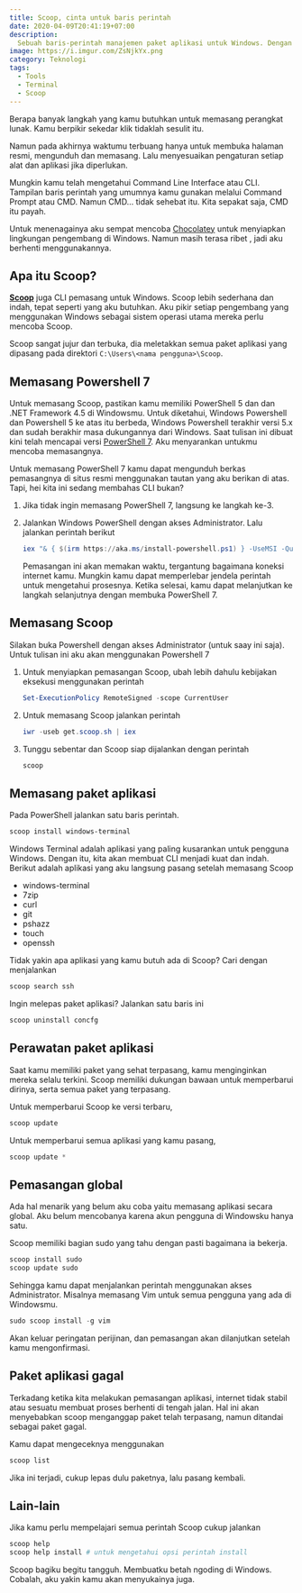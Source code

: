 ```yaml
---
title: Scoop, cinta untuk baris perintah
date: 2020-04-09T20:41:19+07:00
description:
  Sebuah baris-perintah manajemen paket aplikasi untuk Windows. Dengan segala kesederhanaan, keindahan dan kekuatan yang dimiliki. Para pengembang yang menggunakan Windows setidaknya harus mencoba mengenalnya. 
image: https://i.imgur.com/ZsNjkYx.png
category: Teknologi
tags:
  - Tools
  - Terminal
  - Scoop
---
```


Berapa banyak langkah yang kamu butuhkan untuk memasang perangkat lunak. Kamu berpikir sekedar klik tidaklah sesulit itu.

Namun pada akhirnya waktumu terbuang hanya untuk membuka halaman resmi, mengunduh dan memasang. Lalu menyesuaikan pengaturan setiap alat dan aplikasi jika diperlukan.

Mungkin kamu telah mengetahui Command Line Interface atau CLI. Tampilan baris perintah yang umumnya kamu gunakan melalui Command Prompt atau CMD.
Namun CMD... tidak sehebat itu. Kita sepakat saja, CMD itu payah.

Untuk menenagainya aku sempat mencoba [Chocolatey](https://chocolatey.org/) untuk menyiapkan lingkungan pengembang di Windows. Namun masih terasa ribet , jadi aku berhenti menggunakannya.

## Apa itu Scoop?

[**Scoop**](https://scoop.sh/) juga CLI pemasang untuk Windows. Scoop lebih sederhana dan indah, tepat seperti yang aku butuhkan. Aku pikir setiap pengembang yang menggunakan Windows sebagai sistem operasi utama mereka perlu mencoba Scoop.

Scoop sangat jujur dan terbuka, dia meletakkan semua paket aplikasi yang dipasang pada direktori `C:\Users\<nama pengguna>\Scoop`.

## Memasang Powershell 7

Untuk memasang Scoop, pastikan kamu memiliki PowerShell 5 dan dan .NET Framework 4.5 di Windowsmu. Untuk diketahui, Windows Powershell dan Powershell 5 ke atas itu berbeda, Windows Powershell terakhir versi 5.x dan sudah berakhir masa dukungannya dari Windows. Saat tulisan ini dibuat kini telah mencapai versi [PowerShell 7](https://aka.ms/powershell). Aku menyarankan untukmu mencoba memasangnya.

Untuk memasang PowerShell 7 kamu dapat mengunduh berkas pemasangnya di situs resmi menggunakan tautan yang aku berikan di atas. Tapi, hei kita ini sedang membahas CLI bukan?

1. Jika tidak ingin memasang PowerShell 7, langsung ke langkah ke-3.
1. Jalankan Windows PowerShell dengan akses Administrator. Lalu jalankan perintah berikut
    
    ```powershell
    iex "& { $(irm https://aka.ms/install-powershell.ps1) } -UseMSI -Quiet"
    ```
   
   Pemasangan ini akan memakan waktu, tergantung bagaimana koneksi internet kamu. Mungkin kamu dapat memperlebar jendela perintah untuk mengetahui prosesnya. Ketika selesai, kamu dapat melanjutkan ke langkah selanjutnya dengan membuka PowerShell 7.
   
## Memasang Scoop

Silakan buka Powershell dengan akses Administrator (untuk saay ini saja). Untuk tulisan ini aku akan menggunakan Powershell 7
   
1. Untuk menyiapkan pemasangan Scoop, ubah lebih dahulu kebijakan eksekusi menggunakan perintah

    ```powershell
    Set-ExecutionPolicy RemoteSigned -scope CurrentUser
    ```

1. Untuk memasang Scoop jalankan perintah

    ```powershell
    iwr -useb get.scoop.sh | iex
    ```
   
1. Tunggu sebentar dan Scoop siap dijalankan dengan perintah
    
    ```powershell
    scoop
    ```

## Memasang paket aplikasi

Pada PowerShell jalankan satu baris perintah.

```powershell
scoop install windows-terminal
```

Windows Terminal adalah aplikasi yang paling kusarankan untuk pengguna Windows. Dengan itu, kita akan membuat CLI menjadi kuat dan indah. Berikut adalah aplikasi yang aku langsung pasang setelah memasang Scoop

- windows-terminal
- 7zip
- curl
- git
- pshazz
- touch
- openssh

Tidak yakin apa aplikasi yang kamu butuh ada di Scoop? Cari dengan menjalankan

```powershell
scoop search ssh
```

Ingin melepas paket aplikasi? Jalankan satu baris ini

```powershell
scoop uninstall concfg
```

## Perawatan paket aplikasi

Saat kamu memiliki paket yang sehat terpasang, kamu menginginkan mereka selalu terkini. Scoop memiliki dukungan bawaan untuk memperbarui dirinya, serta semua paket yang terpasang.

Untuk memperbarui Scoop ke versi terbaru,

```powershell
scoop update
```

Untuk memperbarui semua aplikasi yang kamu pasang,

```powershell
scoop update *
```

## Pemasangan global

Ada hal menarik yang belum aku coba yaitu memasang aplikasi secara global. Aku belum mencobanya karena akun pengguna di Windowsku hanya satu.

Scoop memiliki bagian sudo yang tahu dengan pasti bagaimana ia bekerja.

```powershell
scoop install sudo
scoop update sudo
```

Sehingga kamu dapat menjalankan perintah menggunakan akses Administrator. Misalnya memasang Vim untuk semua pengguna yang ada di Windowsmu.

```powershell
sudo scoop install -g vim
```

Akan keluar peringatan perijinan, dan pemasangan akan dilanjutkan setelah kamu mengonfirmasi.

## Paket aplikasi gagal

Terkadang ketika kita melakukan pemasangan aplikasi, internet tidak stabil atau sesuatu membuat proses berhenti di tengah jalan. Hal ini akan menyebabkan scoop menganggap paket telah terpasang, namun ditandai sebagai paket gagal.

Kamu dapat mengeceknya menggunakan
```powershell
scoop list
``` 

Jika ini terjadi, cukup lepas dulu paketnya, lalu pasang kembali.

## Lain-lain

Jika kamu perlu mempelajari semua perintah Scoop cukup jalankan

```powershell
scoop help
scoop help install # untuk mengetahui opsi perintah install
```

Scoop bagiku begitu tangguh. Membuatku betah ngoding di Windows. Cobalah, aku yakin kamu akan menyukainya juga.
